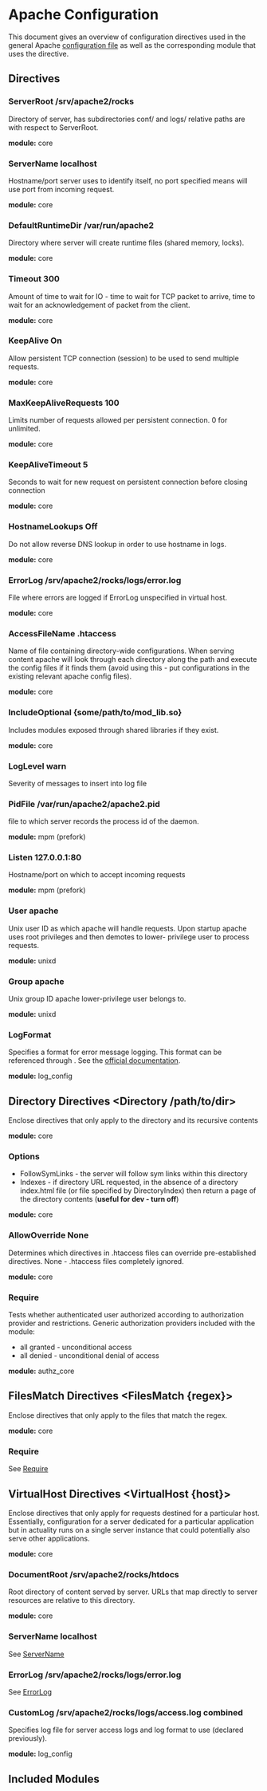 # Apache Configuration

This document gives an overview of configuration directives used in the general Apache 
[configuration file](../apache/general/apache2-general.conf) as well as the corresponding module that 
uses the directive.

## Directives

### ServerRoot /srv/apache2/rocks

Directory of server, has subdirectories conf/ and logs/ relative paths are with respect to ServerRoot.

**module:** core

### ServerName localhost

Hostname/port server uses to identify itself, no port specified means will use port from incoming request.

**module:** core

### DefaultRuntimeDir /var/run/apache2

Directory where server will create runtime files (shared memory, locks).

**module:** core

### Timeout 300

Amount of time to wait for IO - time to wait for TCP packet to arrive, time to wait for an acknowledgement of packet 
from the client.

**module:** core

### KeepAlive On

Allow persistent TCP connection (session) to be used to send multiple requests.

**module:** core

### MaxKeepAliveRequests 100

Limits number of requests allowed per persistent connection. 0 for unlimited.

**module:** core

### KeepAliveTimeout 5

Seconds to wait for new request on persistent connection before closing connection

**module:** core

### HostnameLookups Off

Do not allow reverse DNS lookup in order to use hostname in logs.

**module:** core

### ErrorLog /srv/apache2/rocks/logs/error.log

File where errors are logged if ErrorLog unspecified in virtual host.

**module:** core

### AccessFileName .htaccess

Name of file containing directory-wide configurations. When serving content apache will look through each directory
along the path and execute the config files if it finds them (avoid using this - put configurations in the existing 
relevant apache config files).

**module:** core

### IncludeOptional {some/path/to/mod_lib.so}

Includes modules exposed through shared libraries if they exist.

**module:** core



### LogLevel warn

Severity of messages to insert into log file

### PidFile /var/run/apache2/apache2.pid

file to which server records the process id of the daemon.

**module:** mpm (prefork)

### Listen 127.0.0.1:80

Hostname/port on which to accept incoming requests

**module:** mpm (prefork)





### User apache

Unix user ID as which apache will handle requests. Upon startup apache uses root privileges and then demotes to lower-
privilege user to process requests.

**module:** unixd

### Group apache

Unix group ID apache lower-privilege user belongs to.

**module:** unixd


### LogFormat <format string> <name>

Specifies a format for error message logging. This format can be referenced through <name>. See the 
[official documentation](https://httpd.apache.org/docs/2.4/mod/mod_log_config.html#formats).

**module:** log_config


## Directory Directives <Directory /path/to/dir>

Enclose directives that only apply to the directory and its recursive contents

**module:** core

### Options

* FollowSymLinks - the server will follow sym links within this directory
* Indexes - if directory URL requested, in the absence of a directory index.html file (or file specified by 
DirectoryIndex) then return a page of the directory contents (**useful for dev - turn off**)

**module:** core

### AllowOverride None

Determines which directives in .htaccess files can override pre-established directives. None - .htaccess files 
completely ignored.

**module:** core

### Require

Tests whether authenticated user authorized according to authorization provider and restrictions. Generic authorization 
providers included with the module:

* all granted - unconditional access
* all denied - unconditional denial of access

**module:** authz_core

## FilesMatch Directives <FilesMatch {regex}>

Enclose directives that only apply to the files that match the regex.

**module:** core

### Require

See [Require](#require)


## VirtualHost Directives <VirtualHost {host}>

Enclose directives that only apply for requests destined for a particular host. Essentially, configuration for a server 
dedicated for a particular application but in actuality runs on a single server instance that could potentially also 
serve other applications.

**module:** core

### DocumentRoot /srv/apache2/rocks/htdocs

Root directory of content served by server. URLs that map directly to server resources are relative to this directory.

**module:** core
 
### ServerName localhost

See [ServerName](#servername-localhost)

### ErrorLog /srv/apache2/rocks/logs/error.log

See [ErrorLog](#errorlog-srvapache2rockslogserrorlog)

### CustomLog /srv/apache2/rocks/logs/access.log combined

Specifies log file for server access logs and log format to use (declared previously).

**module:** log_config

## Included Modules



